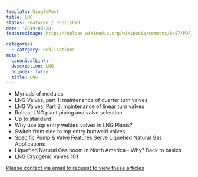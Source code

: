 ```yaml
---
template: SinglePost
title: LNG
status: Featured / Published
date: '2019-03-28'
featuredImage: https://upload.wikimedia.org/wikipedia/commons/8/87/PDF_file_icon.svg

categories:
  - category: Publications
meta:
  canonicalLink: ''
  description: LNG
  noindex: false
  title: LNG
---
```


- Myriads of modules
- LNG Valves, part 1: maintenance of quarter turn valves
- LNG Valves, Part 2: maintenance of linear turn valves
- Robust LNG plant piping and valve selection
- Up to standard
- Why use top entry welded valves in LNG Plants?
- Switch from side to top entry buttweld valves
- Specific Pump & Valve Features Serve Liquefied Natural Gas Applications
- Liquefied Natural Gas boom in North America - Why? Back to basics
- LNG Cryogenic valves 101

[Please contact via email to request to view these articles](https://gapvinc.com/contact)



